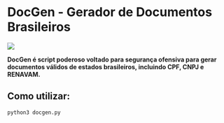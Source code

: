 # DocGen - Gerador de Documentos Brasileiros

![](https://github.com/simalamuel/python-projects/blob/main/Docgen/Images/docgen.jpg)

**DocGen é script poderoso voltado para segurança ofensiva para gerar documentos válidos de estados brasileiros, incluindo CPF, CNPJ e RENAVAM.**
## Como utilizar:

```bash
python3 docgen.py
```
